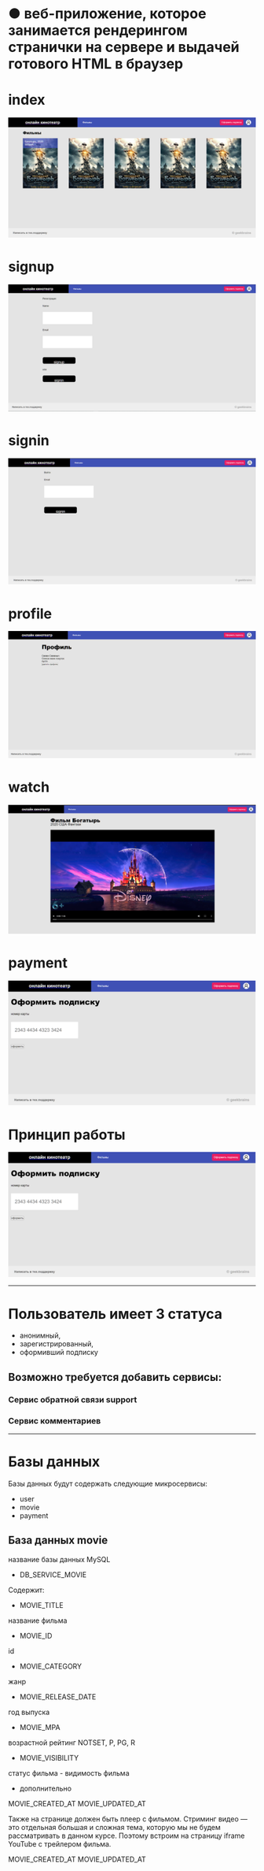 # ●	веб-приложение, которое занимается рендерингом странички на сервере и выдачей готового HTML в браузер

# index

![index](png/index.png)

# signup

![signup](png/signup.png)

# signin

![signin](png/signin.png)

# profile

![profile](png/profile.png)

# watch

![watch](png/watch.png)

# payment

![payment](png/payment.png)

# Принцип работы

![payment](png/payment.png)

---

# Пользователь имеет 3 статуса

* анонимный, 
* зарегистрированный, 
* оформивший подписку

## Возможно требуется добавить сервисы:

### Сервис обратной связи support

### Сервис комментариев

---

# Базы данных

Базы данных будут содержать следующие микросервисы:

* user
* movie
* payment

## База данных movie

название базы данных MySQL

* DB_SERVICE_MOVIE

Содержит:

* MOVIE_TITLE

название фильма

* MOVIE_ID

id 

* MOVIE_CATEGORY

жанр 

* MOVIE_RELEASE_DATE

год выпуска

* MOVIE_MPA

возрастной рейтинг NOTSET, P, PG, R

* MOVIE_VISIBILITY

статус фильма - видимость фильма

* дополнительно

MOVIE_CREATED_AT
MOVIE_UPDATED_AT

Также на странице должен быть плеер с фильмом. Стриминг видео — это отдельная большая и сложная тема, которую мы не будем рассматривать в данном курсе. Поэтому встроим на страницу iframe YouTube с трейлером фильма.

MOVIE_CREATED_AT
MOVIE_UPDATED_AT
